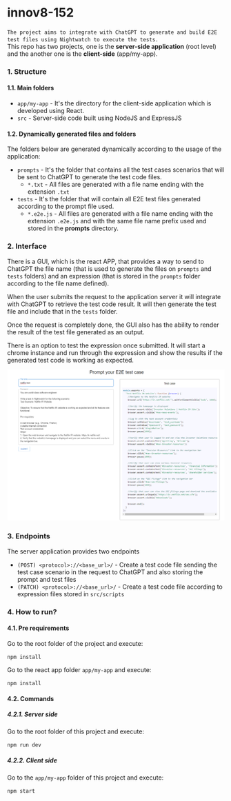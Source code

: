 # innov8-152

`The project aims to integrate with ChatGPT to generate and build E2E test files using Nightwatch to execute the tests.`<br/>
This repo has two projects, one is the **server-side application** (root level) and the another one is the **client-side** (app/my-app).

### 1. Structure

#### 1.1. Main folders

- `app/my-app` - It's the directory for the client-side application which is developed using React.
- `src` - Server-side code built using NodeJS and ExpressJS

#### 1.2. Dynamically generated files and folders

The folders below are generated dynamically according to the usage of the application:

- `prompts` - It's the folder that contains all the test cases scenarios that will be sent to ChatGPT to generate the test code files.
  - `*.txt` - All files are generated with a file name ending with the extension `.txt`
- `tests` - It's the folder that will contain all E2E test files generated according to the prompt file used.
  - `*.e2e.js` - All files are generated with a file name ending with the extension `.e2e.js` and with the same file name prefix used and stored in the **prompts** directory.

### 2. Interface

There is a GUI, which is the react APP, that provides a way to send to ChatGPT the file name (that is used to generate the files on `prompts` and `tests` folders) and an expression (that is stored in the `prompts` folder according to the file name defined).

When the user submits the request to the application server it will integrate with ChatGPT to retrieve the test code result. It will then generate the test file and include that in the `tests` folder.

Once the request is completely done, the GUI also has the ability to render the result of the test file generated as an output.

There is an option to test the expression once submitted. It will start a chrome instance and run through the expression and show the results if the generated test code is working as expected.

<img src="/assets/interface-sample.png" alt="GUI" />

### 3. Endpoints

The server application provides two endpoints

- `(POST) <protocol>://<base_url>/` - Create a test code file sending the test case scenario in the request to ChatGPT and also storing the prompt and test files
- `(PATCH) <protocol>://<base_url>/` - Create a test code file according to expression files stored in `src/scripts`

### 4. How to run?

#### 4.1. Pre requirements

Go to the root folder of the project and execute:

```
npm install
```

Go to the react app folder `app/my-app` and execute:

```
npm install
```

#### 4.2. Commands

##### 4.2.1. Server side

Go to the root folder of this project and execute:

```
npm run dev
```

##### 4.2.2. Client side

Go to the `app/my-app` folder of this project and execute:

```
npm start
```